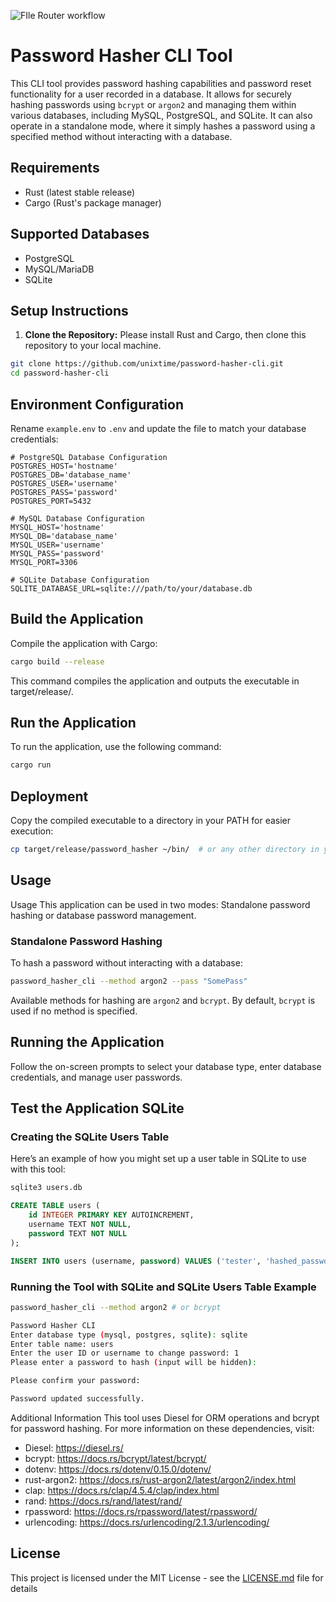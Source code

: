 ![FIle Router workflow](https://github.com/unixtime/password-hasher-cli/actions/workflows/rust.yml/badge.svg)

# Password Hasher CLI Tool

This CLI tool provides password hashing capabilities and password reset functionality for a user recorded in a database.
It allows for securely hashing passwords using `bcrypt` or `argon2` and managing them within various databases, including MySQL, PostgreSQL, and SQLite. 
It can also operate in a standalone mode, where it simply hashes a password using a specified method without interacting with a database.

## Requirements

- Rust (latest stable release)
- Cargo (Rust's package manager)

## Supported Databases

- PostgreSQL
- MySQL/MariaDB
- SQLite

## Setup Instructions

1. **Clone the Repository:**
   Please install Rust and Cargo, then clone this repository to your local machine.

```bash
git clone https://github.com/unixtime/password-hasher-cli.git
cd password-hasher-cli
```

## Environment Configuration

Rename `example.env` to `.env` and update the file to match your database credentials:

```dotenv
# PostgreSQL Database Configuration
POSTGRES_HOST='hostname'
POSTGRES_DB='database_name'
POSTGRES_USER='username'
POSTGRES_PASS='password'
POSTGRES_PORT=5432

# MySQL Database Configuration
MYSQL_HOST='hostname'
MYSQL_DB='database_name'
MYSQL_USER='username'
MYSQL_PASS='password'
MYSQL_PORT=3306

# SQLite Database Configuration
SQLITE_DATABASE_URL=sqlite:///path/to/your/database.db
```

## Build the Application

Compile the application with Cargo:

```bash
cargo build --release
```

This command compiles the application and outputs the executable in target/release/.

## Run the Application

To run the application, use the following command:

```bash
cargo run
```

## Deployment

Copy the compiled executable to a directory in your PATH for easier execution:

```bash
cp target/release/password_hasher ~/bin/  # or any other directory in your PATH
```

## Usage

Usage
This application can be used in two modes: Standalone password hashing or database password management.

### Standalone Password Hashing

To hash a password without interacting with a database:

```bash
password_hasher_cli --method argon2 --pass "SomePass"
```

Available methods for hashing are `argon2` and `bcrypt`. 
By default, `bcrypt` is used if no method is specified.

## Running the Application

Follow the on-screen prompts to select your database type, enter database credentials, and manage user passwords.

## Test the Application SQLite

### Creating the SQLite Users Table

Here’s an example of how you might set up a user table in SQLite to use with this tool:

```bash
sqlite3 users.db
```

```sql
CREATE TABLE users (
    id INTEGER PRIMARY KEY AUTOINCREMENT,
    username TEXT NOT NULL,
    password TEXT NOT NULL
);

INSERT INTO users (username, password) VALUES ('tester', 'hashed_password');
```

### Running the Tool with SQLite and SQLite Users Table Example

```bash
password_hasher_cli --method argon2 # or bcrypt

Password Hasher CLI
Enter database type (mysql, postgres, sqlite): sqlite
Enter table name: users
Enter the user ID or username to change password: 1
Please enter a password to hash (input will be hidden): 

Please confirm your password: 

Password updated successfully.
```

Additional Information
This tool uses Diesel for ORM operations and bcrypt for password hashing. For more information on these dependencies, visit:

* Diesel: https://diesel.rs/
* bcrypt: https://docs.rs/bcrypt/latest/bcrypt/
* dotenv: https://docs.rs/dotenv/0.15.0/dotenv/
* rust-argon2: https://docs.rs/rust-argon2/latest/argon2/index.html
* clap: https://docs.rs/clap/4.5.4/clap/index.html
* rand: https://docs.rs/rand/latest/rand/
* rpassword: https://docs.rs/rpassword/latest/rpassword/
* urlencoding: https://docs.rs/urlencoding/2.1.3/urlencoding/

## License

This project is licensed under the MIT License - see the [LICENSE.md](LICENSE.md) file for details
